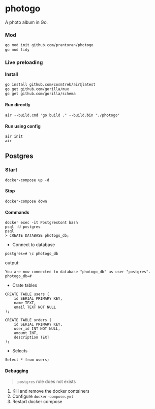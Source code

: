 # photogo
A photo album in Go.


### Mod

```bash
go mod init github.com/prantoran/photogo
go mod tidy
```

### Live preloading

#### Install
```bash
go install github.com/cosmtrek/air@latest
go get github.com/gorilla/mux
go get github.com/gorilla/schema
```
#### Run directly
```
air --build.cmd "go build ." --build.bin "./photogo"
```
#### Run using config
```
air init
air
```

## Postgres
### Start
```
docker-compose up -d
```
#### Stop
```
docker-compose down
```
#### Commands
```
docker exec -it PostgresCont bash
psql -U postgres
psql
> CREATE DATABASE photogo_db;
```
- Connect to database
```
postgres=# \c photogo_db
```
output:
```
You are now connected to database "photogo_db" as user "postgres".
photogo_db=#
```
- Crate tables
```
CREATE TABLE users (
    id SERIAL PRIMARY KEY,
    name TEXT,
    email TEXT NOT NULL 
);

CREATE TABLE orders (
    id SERIAL PRIMARY KEY,
    user_id INT NOT NULL,
    amount INT,
    description TEXT
);
```
- Selects
```
Select * from users;
```


#### Debugging
> `postgres` role does not exists
1. Kill and remove the docker containers
2. Configure `docker-compose.yml`
3. Restart docker compose
